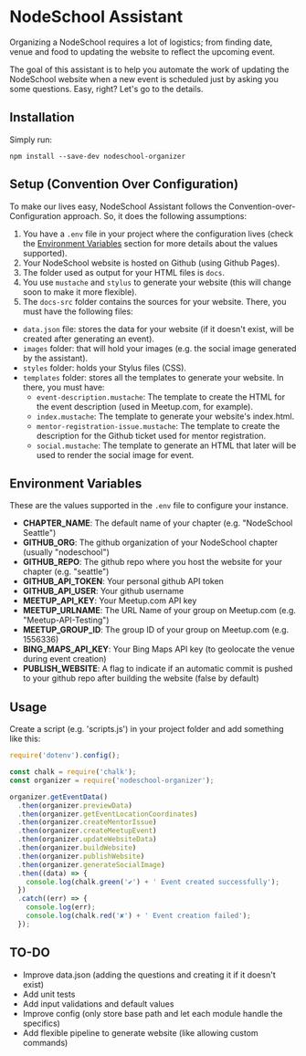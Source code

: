 # NodeSchool Assistant

Organizing a NodeSchool requires a lot of logistics; from finding date, venue and food to updating the website to
reflect the upcoming event.

The goal of this assistant is to help you automate the work of updating the NodeSchool website when a new event is
scheduled just by asking you some questions. Easy, right? Let's go to the details.

## Installation

Simply run:
```
npm install --save-dev nodeschool-organizer
```

## Setup (Convention Over Configuration)

To make our lives easy, NodeSchool Assistant follows the Convention-over-Configuration approach. So, it does the
following assumptions:

1. You have a `.env` file in your project where the configuration lives (check the [Environment Variables](#environment-variables)
section for more details about the values supported).
1. Your NodeSchool website is hosted on Github (using Github Pages).
1. The folder used as output for your HTML files is `docs`.
1. You use `mustache` and `stylus` to generate your website (this will change soon to make it more flexible).
1. The `docs-src` folder contains the sources for your website. There, you must have the following files:
  * `data.json` file: stores the data for your website (if it doesn't exist, will be created after generating an event).
  * `images` folder: that will hold your images (e.g. the social image generated by the assistant).
  * `styles` folder: holds your Stylus files (CSS).
  * `templates` folder: stores all the templates to generate your website. In there, you must have:
    * `event-description.mustache`: The template to create the HTML for the event description (used in Meetup.com, for example).
    * `index.mustache`: The template to generate your website's index.html.
    * `mentor-registration-issue.mustache`: The template to create the description for the Github ticket used for mentor registration.
    * `social.mustache`: The template to generate an HTML that later will be used to render the social image for event.

## Environment Variables

These are the values supported in the `.env` file to configure your instance.

 * **CHAPTER_NAME**: The default name of your chapter (e.g. "NodeSchool Seattle")
 * **GITHUB_ORG**: The github organization of your NodeSchool chapter (usually "nodeschool")
 * **GITHUB_REPO**: The github repo where you host the website for your chapter (e.g. "seattle")
 * **GITHUB_API_TOKEN**: Your personal github API token
 * **GITHUB_API_USER**: Your github username
 * **MEETUP_API_KEY**: Your Meetup.com API key
 * **MEETUP_URLNAME**: The URL Name of your group on Meetup.com (e.g. "Meetup-API-Testing")
 * **MEETUP_GROUP_ID**: The group ID of your group on Meetup.com (e.g. 1556336)
 * **BING_MAPS_API_KEY**: Your Bing Maps API key (to geolocate the venue during event creation)
 * **PUBLISH_WEBSITE**: A flag to indicate if an automatic commit is pushed to your github repo after building the website (false by default)

## Usage

Create a script (e.g. 'scripts.js') in your project folder and add something like this:
```javascript
require('dotenv').config();

const chalk = require('chalk');
const organizer = require('nodeschool-organizer');

organizer.getEventData()
  .then(organizer.previewData)
  .then(organizer.getEventLocationCoordinates)
  .then(organizer.createMentorIssue)
  .then(organizer.createMeetupEvent)
  .then(organizer.updateWebsiteData)
  .then(organizer.buildWebsite)
  .then(organizer.publishWebsite)
  .then(organizer.generateSocialImage)
  .then((data) => {
    console.log(chalk.green('✔') + ' Event created successfully');
  })
  .catch((err) => {
    console.log(err);
    console.log(chalk.red('✘') + ' Event creation failed');
  });
```

## TO-DO
- Improve data.json (adding the questions and creating it if it doesn't exist)
- Add unit tests
- Add input validations and default values
- Improve config (only store base path and let each module handle the specifics)
- Add flexible pipeline to generate website (like allowing custom commands)
